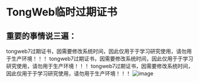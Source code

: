 # TongWeb临时过期证书
## 重要的事情说三遍：

  tongweb7过期证书，因需要修改系统时间，因此仅用于于学习研究使用，请勿用于生产环境！！！
  tongweb7过期证书，因需要修改系统时间，因此仅用于于学习研究使用，请勿用于生产环境！！！
  tongweb7过期证书，因需要修改系统时间，因此仅用于于学习研究使用，请勿用于生产环境！！！
  ![image](https://github.com/WgcloudPro/TongWebTemp/assets/131434608/0cf3b509-cf47-4e07-88fa-a6433c573b1a)
